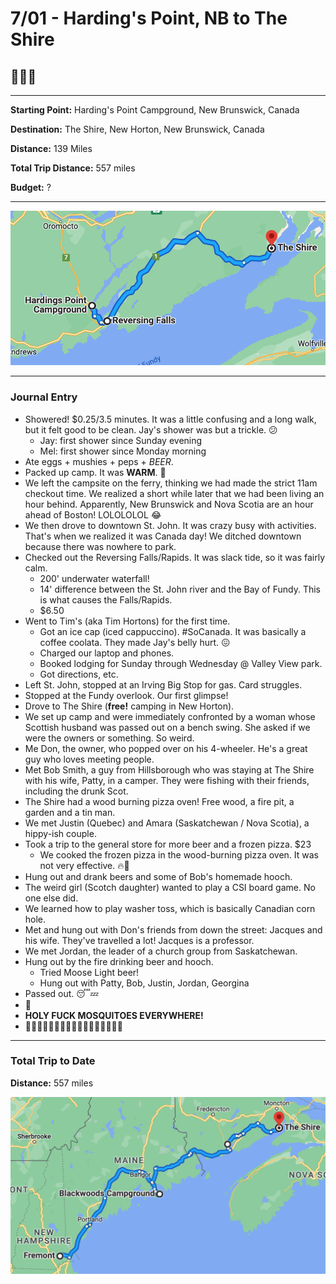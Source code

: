 # 7/01 - Harding's Point, NB to The Shire

## 🦟🦟🦟

---
**Starting Point:** Harding's Point Campground, New Brunswick, Canada

**Destination:** The Shire, New Horton, New Brunswick, Canada 

**Distance:** 139 Miles

**Total Trip Distance:** 557 miles

**Budget:** ? 

---

![map of hardings point to the shire](maps/07-01.png "day map")

---

### Journal Entry

* Showered! $0.25/3.5 minutes. It was a little confusing and a long walk, but it felt good to be clean. Jay's shower was but a trickle. 😕
  * Jay: first shower since Sunday evening
  * Mel: first shower since Monday morning
* Ate eggs + mushies + peps + *BEER*.
* Packed up camp. It was **WARM**. 🥵
* We left the campsite on the ferry, thinking we had made the strict 11am checkout time. We realized a short while later that we had been living an hour behind. Apparently, New Brunswick and Nova Scotia are an hour ahead of Boston! LOLOLOLOL 😂
* We then drove to downtown St. John. It was crazy busy with activities. That's when we realized it was Canada day! We ditched downtown because there was nowhere to park. 
* Checked out the Reversing Falls/Rapids. It was slack tide, so it was fairly calm.
  * 200' underwater waterfall!
  * 14' difference between the St. John river and the Bay of Fundy. This is what causes the Falls/Rapids.
  * $6.50
* Went to Tim's (aka Tim Hortons) for the first time.
  * Got an ice cap (iced cappuccino). #SoCanada. It was basically a coffee coolata. They made Jay's belly hurt. 😖
  * Charged our laptop and phones.
  * Booked lodging for Sunday through Wednesday @ Valley View park.
  * Got directions, etc.
* Left St. John, stopped at an Irving Big Stop for gas. Card struggles.
* Stopped at the Fundy overlook. Our first glimpse!
* Drove to The Shire (**free!** camping in New Horton).
* We set up camp and were immediately confronted by a woman whose Scottish husband was passed out on a bench swing. She asked if we were the owners or something. So weird.
* Me Don, the owner, who popped over on his 4-wheeler. He's a great guy who loves meeting people.
* Met Bob Smith, a guy from Hillsborough who was staying at The Shire with his wife, Patty, in a camper. They were fishing with their friends, including the drunk Scot.
* The Shire had a wood burning pizza oven! Free wood, a fire pit, a garden and a tin man.
* We met Justin (Quebec) and Amara (Saskatchewan / Nova Scotia), a hippy-ish couple.
* Took a trip to the general store for more beer and a frozen pizza. $23
  *  We cooked the frozen pizza in the wood-burning pizza oven. It was not very effective. 🔥🍕
* Hung out and drank beers and some of Bob's homemade hooch.
* The weird girl (Scotch daughter) wanted to play a CSI board game. No one else did.
* We learned how to play washer toss, which is basically Canadian corn hole.
* Met and hung out with Don's friends from down the street: Jacques and his wife. They've travelled a lot! Jacques is a professor.
* We met Jordan, the leader of a church group from Saskatchewan.
* Hung out by the fire drinking beer and hooch.
  * Tried Moose Light beer!
  * Hung out with Patty, Bob, Justin, Jordan, Georgina
* Passed out. 😴💤
* 🌙
* **HOLY FUCK MOSQUITOES EVERYWHERE!**
* 🦟🦟🦟🦟🦟🦟🦟🦟🦟🦟🦟🦟🦟🦟🦟🦟🦟


---

### Total Trip to Date

**Distance:** 557 miles

![total trip from fremont to the shire](maps/totals/07-01-total.png "total trip map")
